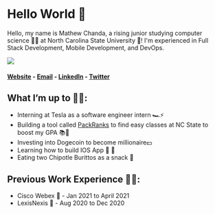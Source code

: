 # Hello World 👋

Hello, my name is Mathew Chanda, a rising junior studying computer science 👨‍💻 at North Carolina State University 🐺! I'm experienced in Full Stack Development, Mobile Development, and DevOps. 

![](https://komarev.com/ghpvc/?username=MathewChanda&color=blue)

#### [Website](https://www.mattchanda.me/) - [Email](mailto:mvchanda@ncsu.edu) - [LinkedIn](https://www.linkedin.com/in/mathewchandancsu/) - [Twitter](https://twitter.com/mathew_chanda)

## What I’m up to 🏃‍♂️: 
- Interning at Tesla as a software engineer intern 🏎⚡️
- Building a tool called [PackRanks](https://www.packranks.com/) to find easy classes at NC State to boost my GPA 📚📝
- Investing into Dogecoin to become millionaire💵
- Learning how to build IOS App   📱
- Eating two Chipotle Burittos as a snack 🌯

## Previous Work Experience 👷‍♂️:  
- Cisco Webex 🎥 - Jan 2021 to April 2021 
- LexisNexis 📇 - Aug 2020 to Dec 2020


